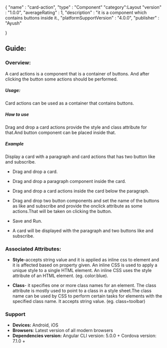 {
  "name" : "card-action",
  "type" : "Component"
  "category":Layout
  "version" : "1.0.0",
  "averageRating" : 1,
  "description" : "it is a component which contains buttons inside it.,
  "platformSupportVersion" : "4.0.0",
  "publisher" : "Ayush"

}




## Guide:
### Overview:
A card actions is a component that is a container of buttons. And after clicking the button some actions should be performed.

##### Usage:
Card actions can be used as a container that contains buttons.

##### How to use
Drag and drop a card actions provide the style and class attribute for that.And button component can be placed inside that.

##### Example
Display a card with a paragraph and card actions that has two button like and subscribe.

- Drag and drop a card.

- Drag and drop a paragraph component inside the card.

- Drag and drop a card actions inside the card below the paragraph.
- Drag and drop two button components and set the name of the buttons as like and subscribe and provide the onclick attribute as some actions.That will be taken on clicking the button.
- Save and Run.

- A card will be displayed with the paragraph and two buttons like and subscribe.
 


### Associated Attributes:
- **Style**-accepts string value and it is applied as inline css to element and it is affected based on property given. An inline CSS is used to apply a unique style to a single HTML element. An inline CSS uses the style attribute of an HTML element.
(eg. color:blue).

- **Class**- it specifies one or more class names for an element. The class attribute is mostly used to point to a class in a style sheet.The class name can be used by CSS to perform certain tasks for elements with the specified class name. It accepts string value. (eg. class=toolbar)





### Support 
- **Devices:** Android, iOS
- **Browsers**:  Latest version of all modern browsers
- **Dependencies version:** 
 Angular CLI version: 5.0.0 + 
 Cordova version: 7.1.0 +











